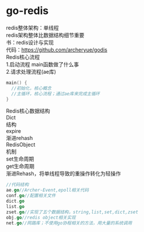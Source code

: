 # go-redis  
redis整体架构：单线程  
redis架构整体比数据结构细节重要  
书：redis设计与实现  
代码：https://github.com/archeryue/godis  
Redis核心流程  
1.启动流程 main函数做了什么事  
2.请求处理流程(ae库)  
```C++
main() {
  //初始化，核心概念
  //主循环，核心流程；通过ae库来完成主循环
}
```
Redis核心数据结构  
Dict  
结构  
expire  
渐进rehash  
RedisObject  
机制  
set生命周期  
get生命周期  
渐进Rehash，将单线程导致的重操作转化为轻操作  

```Go
//代码结构
ae.go//Archer-Event,epoll相关代码  
conf.go//配置相关文件  
dict.go  
list.go  
zset.go//实现了五个数据结构，string,list,set,dict,zset  
obj.go//redis object相关实现  
net.go//网路库；不使用go协程相关的方法，用大量的系统调用
```